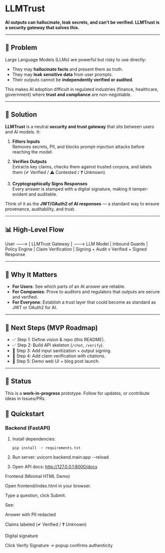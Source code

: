 # LLMTrust

**AI outputs can hallucinate, leak secrets, and can’t be verified. LLMTrust is a security gateway that solves this.**

---

## 🚩 Problem

Large Language Models (LLMs) are powerful but risky to use directly:

- They may **hallucinate facts** and present them as truth.
- They may **leak sensitive data** from user prompts.
- Their outputs cannot be **independently verified or audited**.

This makes AI adoption difficult in regulated industries (finance, healthcare, government) where **trust and compliance** are non-negotiable.

---

## 🔑 Solution

**LLMTrust** is a neutral **security and trust gateway** that sits between users and AI models. It:

1. **Filters Inputs**  
   Removes secrets, PII, and blocks prompt-injection attacks before reaching the model.

2. **Verifies Outputs**  
   Extracts key claims, checks them against trusted corpora, and labels them (✔ Verified / ⚠ Contested / ❓ Unknown).

3. **Cryptographically Signs Responses**  
   Every answer is stamped with a digital signature, making it tamper-evident and auditable.

Think of it as the **JWT/OAuth2 of AI responses** — a standard way to ensure provenance, auditability, and trust.

---

## 📊 High-Level Flow

User ---> [ LLMTrust Gateway ] ---> LLM Model
| Inbound Guards
| Policy Engine
| Claim Verification
| Signing + Audit
v
Verified + Signed Response

---

## 🎯 Why It Matters

- **For Users**: See which parts of an AI answer are reliable.
- **For Companies**: Prove to auditors and regulators that outputs are secure and verified.
- **For Everyone**: Establish a trust layer that could become as standard as JWT or OAuth2 for AI.

---

## 🚀 Next Steps (MVP Roadmap)

- ✅ Step 1: Define vision & repo (this README).
- ✅ Step 2: Build API skeleton (`/chat`, `/verify`).
- 🔄 Step 3: Add input sanitization + output signing.
- 🔄 Step 4: Add claim verification with citations.
- 🔄 Step 5: Demo web UI + blog post launch.

---

## 📌 Status

This is a **work-in-progress** prototype. Follow for updates, or contribute ideas in Issues/PRs.

## 🚀 Quickstart

### Backend (FastAPI)

1. Install dependencies:
   ```bash
   pip install -r requirements.txt
   ```
2. Run server:
   uvicorn backend.main:app --reload

3. Open API docs: http://127.0.0.1:8000/docs

Frontend (Minimal HTML Demo)

Open frontend/index.html in your browser.

Type a question, click Submit.

See:

Answer with PII redacted

Claims labeled (✔ Verified / ❓ Unknown)

Digital signature

Click Verify Signature → popup confirms authenticity
